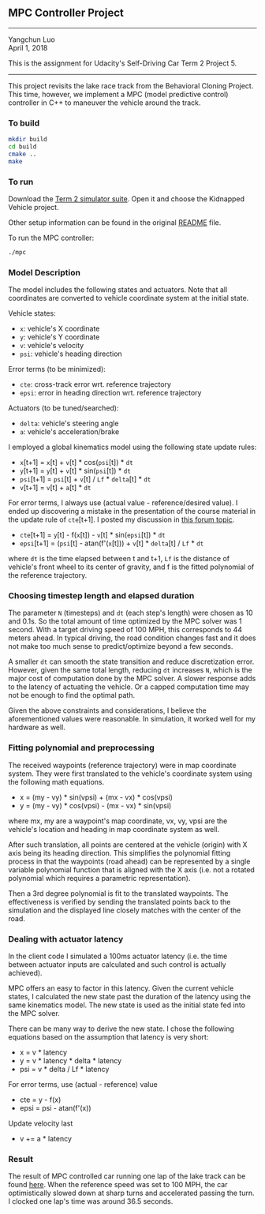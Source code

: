 ## MPC Controller Project
---
Yangchun Luo<br>
April 1, 2018

This is the assignment for Udacity's Self-Driving Car Term 2 Project 5.

---
This project revisits the lake race track from the Behavioral Cloning Project. This time, however, we implement a MPC (model predictive control) controller in C++ to maneuver the vehicle around the track.

### To build

```bash
mkdir build
cd build
cmake ..
make
```

### To run

Download the [Term 2 simulator suite](https://github.com/udacity/self-driving-car-sim/releases). Open it and choose the Kidnapped Vehicle project.

Other setup information can be found in the original [README](README-orig.md) file.

To run the MPC controller:

```bash
./mpc
```

### Model Description

The model includes the following states and actuators. Note that all coordinates are converted to vehicle coordinate system at the initial state.

Vehicle states:

- `x`: vehicle's X coordinate
- `y`: vehicle's Y coordinate
- `v`: vehicle's velocity
- `psi`: vehicle's heading direction

Error terms (to be minimized):

- `cte`: cross-track error wrt. reference trajectory
- `epsi`: error in heading direction wrt. reference trajectory

Actuators (to be tuned/searched):

- `delta`: vehicle's steering angle
- `a`: vehicle's acceleration/brake

I employed a global kinematics model using the following state update rules:

- `x`[t+1] = `x`[t] + `v`[t] * cos(`psi`[t]) * `dt`
- `y`[t+1] = `y`[t] + `v`[t] * sin(`psi`[t]) * `dt`
- `psi`[t+1] = `psi`[t] + `v`[t] / `Lf` * `delta`[t] * `dt`
- `v`[t+1] = `v`[t] + `a`[t] * `dt`

For error terms, I always use (actual value - reference/desired value). I ended up discovering a mistake in the presentation of the course material in the update rule of `cte`[t+1]. I posted my discussion in [this forum topic](https://discussions.udacity.com/t/cte-update-wrt-epsi-might-be-a-mistake-in-course-material/651736).

- `cte`[t+1]  = `y`[t] - f(`x`[t]) - `v`[t] * sin(`epsi`[t]) * `dt`
- `epsi`[t+1] = (`psi`[t] - atan(f'(`x`[t])) + `v`[t] * `delta`[t] / `Lf` * `dt`
      
where `dt` is the time elapsed between t and t+1, `Lf` is the distance of vehicle's front wheel to its center of gravity, and f is the fitted polynomial of the reference trajectory.

### Choosing timestep length and elapsed duration

The parameter `N` (timesteps) and `dt` (each step's length) were chosen as 10 and 0.1s. So the total amount of time optimized by the MPC solver was 1 second. With a target driving speed of 100 MPH, this corresponds to 44 meters ahead. In typical driving, the road condition changes fast and it does not make too much sense to predict/optimize beyond a few seconds.

A smaller `dt` can smooth the state transition and reduce discretization error. However, given the same total length, reducing `dt` increases `N`, which is the major cost of computation done by the MPC solver. A slower response adds to the latency of actuating the vehicle. Or a capped computation time may not be enough to find the optimal path.

Given the above constraints and considerations, I believe the aforementioned values were reasonable. In simulation, it worked well for my hardware as well. 

### Fitting polynomial and preprocessing

The received waypoints (reference trajectory) were in map coordinate system. They were first translated to the vehicle's coordinate system using the following math equations.

- x = (my - vy) * sin(vpsi) + (mx - vx) * cos(vpsi)
- y = (my - vy) * cos(vpsi) - (mx - vx) * sin(vpsi)

where mx, my are a waypoint's map coordinate, vx, vy, vpsi are the vehicle's location and heading in map coordinate system as well.

After such translation, all points are centered at the vehicle (origin) with X axis being its heading direction. This simplifies the polynomial fitting process in that the waypoints (road ahead) can be represented by a single variable polynomial function that is aligned with the X axis (i.e. not a rotated polynomial which requires a parametric representation).

Then a 3rd degree polynomial is fit to the translated waypoints. The effectiveness is verified by sending the translated points back to the simulation and the displayed line closely matches with the center of the road.

### Dealing with actuator latency

In the client code I simulated a 100ms actuator latency (i.e. the time between actuator inputs are calculated and such control is actually achieved).

MPC offers an easy to factor in this latency. Given the current vehicle states, I calculated the new state past the duration of the latency using the same kinematics model. The new state is used as the initial state fed into the MPC solver.

There can be many way to derive the new state. I chose the following equations based on the assumption that latency is very short:

- x = v * latency
- y = v * latency * delta * latency
- psi = v * delta / Lf * latency

For error terms, use (actual - reference) value

- cte = y - f(x)
- epsi = psi - atan(f'(x))

Update velocity last

- v += a * latency

### Result

The result of MPC controlled car running one lap of the lake track can be found [here](mpc-result.mov). When the reference speed was set to 100 MPH, the car optimistically slowed down at sharp turns and accelerated passing the turn. I clocked one lap's time was around 36.5 seconds.
